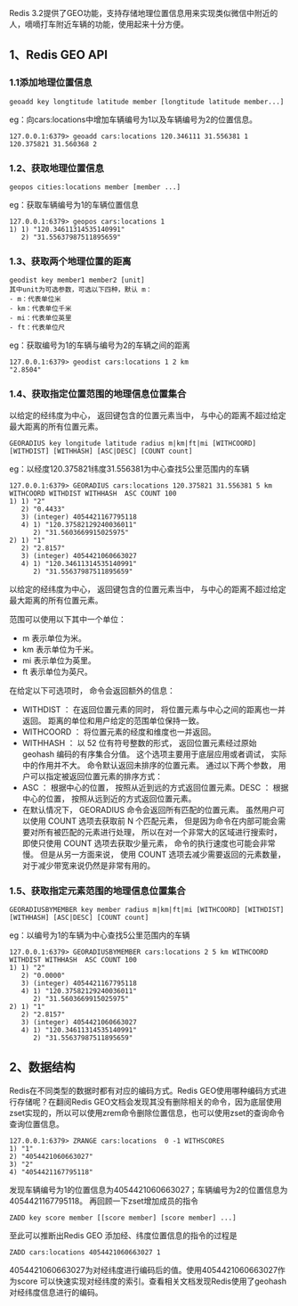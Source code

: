 Redis 3.2提供了GEO功能，支持存储地理位置信息用来实现类似微信中附近的人，嘀嘀打车附近车辆的功能，使用起来十分方便。

## 1、Redis GEO API

### 1.1添加地理位置信息

```shell
geoadd key longtitude latitude member [longtitude latitude member...]
```

eg：向cars:locations中增加车辆编号为1以及车辆编号为2的位置信息。

```shell
127.0.0.1:6379> geoadd cars:locations 120.346111 31.556381 1 120.375821 31.560368 2 
```

### 1.2、获取地理位置信息

```
geopos cities:locations member [member ...]
```

eg：获取车辆编号为1的车辆位置信息

```shell
127.0.0.1:6379> geopos cars:locations 1
1) 1) "120.34611314535140991"
   2) "31.55637987511895659"
```

### 1.3、获取两个地理位置的距离

```
geodist key member1 member2 [unit]
其中unit为可选参数，可选以下四种，默认 m：
- m：代表单位米 
- km：代表单位千米 
- mi：代表单位英里 
- ft：代表单位尺
```

eg：获取编号为1的车辆与编号为2的车辆之间的距离

```shell
127.0.0.1:6379> geodist cars:locations 1 2 km
"2.8504"
```

### 1.4、获取指定位置范围的地理信息位置集合

以给定的经纬度为中心， 返回键包含的位置元素当中， 与中心的距离不超过给定最大距离的所有位置元素。

```shell
GEORADIUS key longitude latitude radius m|km|ft|mi [WITHCOORD] [WITHDIST] [WITHHASH] [ASC|DESC] [COUNT count]
```

eg：以经度120.375821纬度31.556381为中心查找5公里范围内的车辆

```shell
127.0.0.1:6379> GEORADIUS cars:locations 120.375821 31.556381 5 km WITHCOORD WITHDIST WITHHASH  ASC COUNT 100
1) 1) "2"
   2) "0.4433"
   3) (integer) 4054421167795118
   4) 1) "120.37582129240036011"
      2) "31.5603669915025975"
2) 1) "1"
   2) "2.8157"
   3) (integer) 4054421060663027
   4) 1) "120.34611314535140991"
      2) "31.55637987511895659"
```

以给定的经纬度为中心， 返回键包含的位置元素当中， 与中心的距离不超过给定最大距离的所有位置元素。

范围可以使用以下其中一个单位：

- m 表示单位为米。
- km 表示单位为千米。
- mi 表示单位为英里。
- ft 表示单位为英尺。

在给定以下可选项时， 命令会返回额外的信息：

- WITHDIST ： 在返回位置元素的同时， 将位置元素与中心之间的距离也一并返回。 距离的单位和用户给定的范围单位保持一致。
- WITHCOORD ： 将位置元素的经度和维度也一并返回。
- WITHHASH ： 以 52 位有符号整数的形式， 返回位置元素经过原始 geohash 编码的有序集合分值。 这个选项主要用于底层应用或者调试， 实际中的作用并不大。 命令默认返回未排序的位置元素。 通过以下两个参数， 用户可以指定被返回位置元素的排序方式：
- ASC ： 根据中心的位置， 按照从近到远的方式返回位置元素。DESC ： 根据中心的位置， 按照从远到近的方式返回位置元素。
- 在默认情况下， GEORADIUS 命令会返回所有匹配的位置元素。 虽然用户可以使用 COUNT 选项去获取前 N 个匹配元素， 但是因为命令在内部可能会需要对所有被匹配的元素进行处理， 所以在对一个非常大的区域进行搜索时， 即使只使用 COUNT 选项去获取少量元素， 命令的执行速度也可能会非常慢。 但是从另一方面来说， 使用 COUNT 选项去减少需要返回的元素数量， 对于减少带宽来说仍然是非常有用的。

### 1.5、获取指定元素范围的地理信息位置集合

```
GEORADIUSBYMEMBER key member radius m|km|ft|mi [WITHCOORD] [WITHDIST] [WITHHASH] [ASC|DESC] [COUNT count]
```

eg：以编号为1的车辆为中心查找5公里范围内的车辆

```shell
127.0.0.1:6379> GEORADIUSBYMEMBER cars:locations 2 5 km WITHCOORD WITHDIST WITHHASH  ASC COUNT 100
1) 1) "2"
   2) "0.0000"
   3) (integer) 4054421167795118
   4) 1) "120.37582129240036011"
      2) "31.5603669915025975"
2) 1) "1"
   2) "2.8157"
   3) (integer) 4054421060663027
   4) 1) "120.34611314535140991"
      2) "31.55637987511895659"
```

## 2、数据结构

Redis在不同类型的数据时都有对应的编码方式。Redis GEO使用哪种编码方式进行存储呢？在翻阅Redis GEO文档会发现其没有删除相关的命令，因为底层使用zset实现的，所以可以使用zrem命令删除位置信息，也可以使用zset的查询命令查询位置信息。

```shell
127.0.0.1:6379> ZRANGE cars:locations  0 -1 WITHSCORES
1) "1"
2) "4054421060663027"
3) "2"
4) "4054421167795118"
```

发现车辆编号为1的位置信息为4054421060663027；车辆编号为2的位置信息为4054421167795118。 再回顾一下zset增加成员的指令

```shell
ZADD key score member [[score member] [score member] ...]
```

至此可以推断出Redis GEO 添加经、纬度位置信息的指令的过程是

```shell
ZADD cars:locations 4054421060663027 1
```

4054421060663027为对经纬度进行编码后的值。使用4054421060663027作为score 可以快速实现对经纬度的索引。查看相关文档发现Redis使用了geohash对经纬度信息进行的编码。